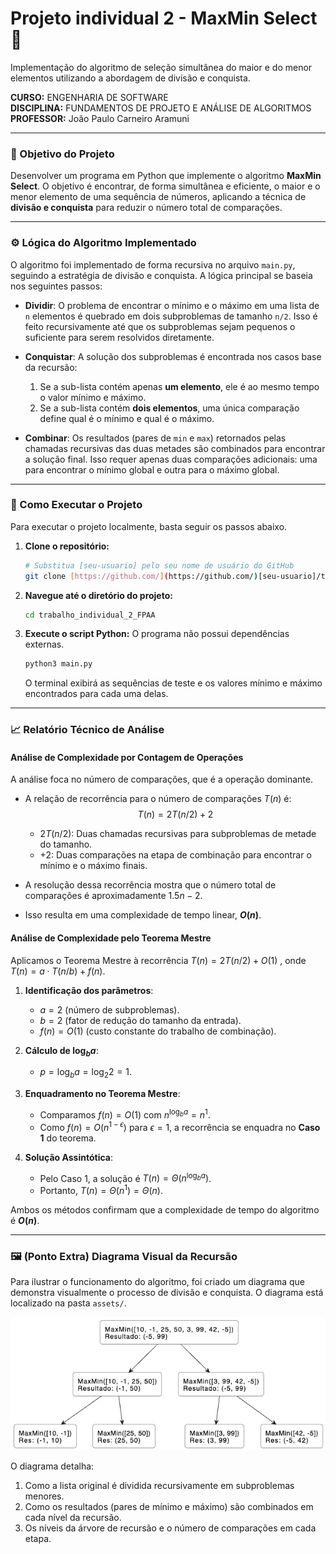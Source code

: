 # Projeto  individual 2 - MaxMin Select 📝

Implementação do algoritmo de seleção simultânea do maior e do menor elementos utilizando a abordagem de divisão e conquista.

**CURSO:** ENGENHARIA DE SOFTWARE  
**DISCIPLINA:** FUNDAMENTOS DE PROJETO E ANÁLISE DE ALGORITMOS  
**PROFESSOR:** João Paulo Carneiro Aramuni

---

### 🎯 Objetivo do Projeto

Desenvolver um programa em Python que implemente o algoritmo **MaxMin Select**. O objetivo é encontrar, de forma simultânea e eficiente, o maior e o menor elemento de uma sequência de números, aplicando a técnica de **divisão e conquista** para reduzir o número total de comparações.

---

### ⚙️ Lógica do Algoritmo Implementado

O algoritmo foi implementado de forma recursiva no arquivo `main.py`, seguindo a estratégia de divisão e conquista. A lógica principal se baseia nos seguintes passos:

-   **Dividir**: O problema de encontrar o mínimo e o máximo em uma lista de `n` elementos é quebrado em dois subproblemas de tamanho `n/2`. Isso é feito recursivamente até que os subproblemas sejam pequenos o suficiente para serem resolvidos diretamente.

-   **Conquistar**: A solução dos subproblemas é encontrada nos casos base da recursão:
    1.  Se a sub-lista contém apenas **um elemento**, ele é ao mesmo tempo o valor mínimo e máximo.
    2.  Se a sub-lista contém **dois elementos**, uma única comparação define qual é o mínimo e qual é o máximo.

-   **Combinar**: Os resultados (pares de `min` e `max`) retornados pelas chamadas recursivas das duas metades são combinados para encontrar a solução final. Isso requer apenas duas comparações adicionais: uma para encontrar o mínimo global e outra para o máximo global.

---

### 🚀 Como Executar o Projeto

Para executar o projeto localmente, basta seguir os passos abaixo.

1.  **Clone o repositório:**
    ```bash
    # Substitua [seu-usuario] pelo seu nome de usuário do GitHub
    git clone [https://github.com/](https://github.com/)[seu-usuario]/trabalho_individual_2_FPAA.git
    ```

2.  **Navegue até o diretório do projeto:**
    ```bash
    cd trabalho_individual_2_FPAA
    ```

3.  **Execute o script Python:**
    O programa não possui dependências externas.
    ```bash
    python3 main.py
    ```
    O terminal exibirá as sequências de teste e os valores mínimo e máximo encontrados para cada uma delas.

---

### 📈 Relatório Técnico de Análise

#### Análise de Complexidade por Contagem de Operações

A análise foca no número de comparações, que é a operação dominante.

-   A relação de recorrência para o número de comparações $T(n)$ é:
    $$ T(n) = 2T(n/2) + 2 $$
    -   $2T(n/2)$: Duas chamadas recursivas para subproblemas de metade do tamanho.
    -   $+ 2$: Duas comparações na etapa de combinação para encontrar o mínimo e o máximo finais.

-   A resolução dessa recorrência mostra que o número total de comparações é aproximadamente $1.5n - 2$.
-   Isso resulta em uma complexidade de tempo linear, **$O(n)$**.

#### Análise de Complexidade pelo Teorema Mestre

Aplicamos o Teorema Mestre à recorrência $T(n)=2T(n/2)+O(1)$ , onde $T(n)=a \cdot T(n/b)+f(n)$.

1.  **Identificação dos parâmetros**:
    -   $a = 2$ (número de subproblemas).
    -   $b = 2$ (fator de redução do tamanho da entrada).
    -   $f(n) = O(1)$ (custo constante do trabalho de combinação).

2.  **Cálculo de $\log_b a$**:
    -   $p = \log_b a = \log_2 2 = 1$.

3.  **Enquadramento no Teorema Mestre**:
    -   Comparamos $f(n) = O(1)$ com $n^{\log_b a} = n^1$.
    -   Como $f(n) = O(n^{1-\epsilon})$ para $\epsilon = 1$, a recorrência se enquadra no **Caso 1** do teorema.

4.  **Solução Assintótica**:
    -   Pelo Caso 1, a solução é $T(n) = \Theta(n^{\log_b a})$.
    -   Portanto, $T(n) = \Theta(n^1) = \Theta(n)$.

Ambos os métodos confirmam que a complexidade de tempo do algoritmo é **$O(n)$**.

---

### 🖼️ (Ponto Extra) Diagrama Visual da Recursão

Para ilustrar o funcionamento do algoritmo, foi criado um diagrama que demonstra visualmente o processo de divisão e conquista. O diagrama está localizado na pasta `assets/`.

![Diagrama Visual da Recursão](assets/diagramaMaxMin.png)

O diagrama detalha:
1.  Como a lista original é dividida recursivamente em subproblemas menores.
2.  Como os resultados (pares de mínimo e máximo) são combinados em cada nível da recursão.
3.  Os níveis da árvore de recursão e o número de comparações em cada etapa.
